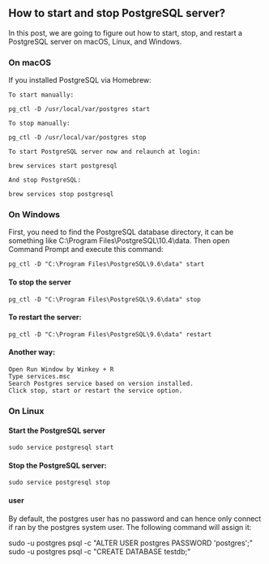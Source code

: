 
## How to start and stop PostgreSQL server?

In this post, we are going to figure out how to start, stop, and restart a PostgreSQL server on macOS, Linux, and Windows.

### On macOS

If you installed PostgreSQL via Homebrew:

    To start manually:
```
pg_ctl -D /usr/local/var/postgres start
```
    To stop manually:
```
pg_ctl -D /usr/local/var/postgres stop
```
    To start PostgreSQL server now and relaunch at login:
```
brew services start postgresql
```
    And stop PostgreSQL:
```
brew services stop postgresql
```

### On Windows

First, you need to find the PostgreSQL database directory, it can be something like C:\Program Files\PostgreSQL\10.4\data. Then open Command Prompt and execute this command:
```
pg_ctl -D "C:\Program Files\PostgreSQL\9.6\data" start
```
####  To stop the server
```
pg_ctl -D "C:\Program Files\PostgreSQL\9.6\data" stop
```
#### To restart the server:
```
pg_ctl -D "C:\Program Files\PostgreSQL\9.6\data" restart
```
#### Another way:

    Open Run Window by Winkey + R
    Type services.msc
    Search Postgres service based on version installed.
    Click stop, start or restart the service option.

### On Linux

#### Start the PostgreSQL server
```
sudo service postgresql start
```
#### Stop the PostgreSQL server:
```
sudo service postgresql stop
```

#### user
By default, the postgres user has no password and can hence only connect if ran by the postgres system user. The following command will assign it:

sudo -u postgres psql -c "ALTER USER postgres PASSWORD 'postgres';"
sudo -u postgres psql -c "CREATE DATABASE testdb;"


